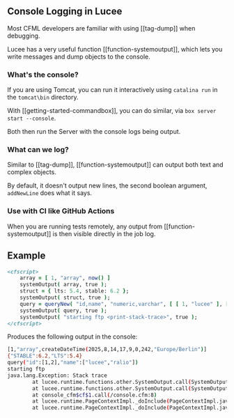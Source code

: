 <!--
{
  "title": "Console logging using SystemOutput",
  "id": "console-logging",
  "description": "Use the console for debugging",
  "keywords": [
    "Logging",
    "console"
  ],
  "related": [
    "function-systemoutput",
    "tag-log",
    "tag-dump",
    "function-writelog",
    "troubleshooting"
  ],
  "categories": [
    "server"
  ]
}
-->

## Console Logging in Lucee

Most CFML developers are familiar with using [[tag-dump]] when debugging.

Lucee has a very useful function [[function-systemoutput]], which lets you write messages and dump objects to the console.

### What's the console?

If you are using Tomcat, you can run it interactively using `catalina run` in the `tomcat\bin` directory.

With [[getting-started-commandbox]], you can do similar, via `box server start --console`.

Both then run the Server with the console logs being output.

### What can we log?

Similar to [[tag-dump]], [[function-systemoutput]] can output both text and complex objects.

By default, it doesn't output new lines, the second boolean argument, `addNewLine` does what it says.

### Use with CI like GitHub Actions

When you are running tests remotely, any output from [[function-systemoutput]] is then visible directly in the job log.

## Example

```cfml
<cfscript>
	array = [ 1, "array", now() ]
	systemOutput( array, true );
	struct = { lts: 5.4, stable: 6.2 };
	systemOutput( struct, true );
	query = queryNew( "id,name", "numeric,varchar", [ [ 1, "lucee" ], [ 2, "ralio" ] ] );
	systemOutput( query, true );
	systemOutput( "starting ftp <print-stack-trace>", true );
</cfscript>
```

Produces the following output in the console:

```bash
[1,"array",createDateTime(2025,8,14,17,9,0,242,"Europe/Berlin")]
{"STABLE":6.2,"LTS":5.4}
query("id":[1,2],"name":["lucee","ralio"])
starting ftp
java.lang.Exception: Stack trace
        at lucee.runtime.functions.other.SystemOutput.call(SystemOutput.java:62)
        at lucee.runtime.functions.other.SystemOutput.call(SystemOutput.java:42)
        at console_cfm$cf$1.call(/console.cfm:8)
        at lucee.runtime.PageContextImpl._doInclude(PageContextImpl.java:1112)
        at lucee.runtime.PageContextImpl._doInclude(PageContextImpl.java:1006)
```